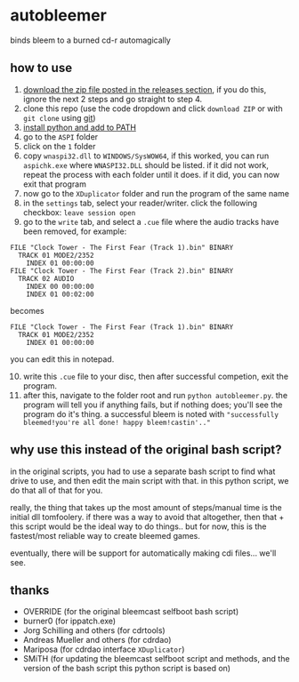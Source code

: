 # autobleemer
binds bleem to a burned cd-r automagically

## how to use
1. [download the zip file posted in the releases section](https://github.com/g1-1-1/autobleemer/releases), if you do this, ignore the next 2 steps and go straight to step 4.
2. clone this repo (use the code dropdown and click `download ZIP` or with `git clone` using [git](https://git-scm.com/))
3. [install python and add to PATH](https://www.python.org/downloads/)
4. go to the `ASPI` folder
5. click on the `1` folder
6. copy `wnaspi32.dll` to `WINDOWS/SysWOW64`, if this worked, you can run `aspichk.exe` where `WNASPI32.DLL` should be listed. if it did not work, repeat the process with each folder until it does. if it did, you can now exit that program
7. now go to the `XDuplicator` folder and run the program of the same name
8. in the `settings` tab, select your reader/writer. click the following checkbox: `leave session open`
9. go to the `write` tab, and select a `.cue` file where the audio tracks have been removed, for example:
```
FILE "Clock Tower - The First Fear (Track 1).bin" BINARY
  TRACK 01 MODE2/2352
    INDEX 01 00:00:00
FILE "Clock Tower - The First Fear (Track 2).bin" BINARY
  TRACK 02 AUDIO
    INDEX 00 00:00:00
    INDEX 01 00:02:00
```
becomes
```
FILE "Clock Tower - The First Fear (Track 1).bin" BINARY
  TRACK 01 MODE2/2352
    INDEX 01 00:00:00
```
you can edit this in notepad.

10. write this `.cue` file to your disc, then after successful competion, exit the program.
11. after this, navigate to the folder root and run `python autobleemer.py`. the program will tell you if anything fails, but if nothing does; you'll see the program do it's thing. a successful bleem is noted with `"successfully bleemed!you're all done! happy bleem!castin'.."`

## why use this instead of the original bash script?
in the original scripts, you had to use a separate bash script to find what drive to use, and then edit the main script with that. in this python script, we do that all of that for you.

really, the thing that takes up the most amount of steps/manual time is the initial dll tomfoolery. if there was a way to avoid that altogether, then that + this script would be the ideal way to do things.. but for now, this is the fastest/most reliable way to create bleemed games.

eventually, there will be support for automatically making cdi files... we'll see.

## thanks
- OVERRIDE (for the original bleemcast selfboot bash script)
- burner0 (for ippatch.exe)
- Jorg Schilling and others (for cdrtools)
- Andreas Mueller and others (for cdrdao)
- Mariposa (for cdrdao interface `XDuplicator`)
- SMiTH (for updating the bleemcast selfboot script and methods, and the version of the bash script this python script is based on)


